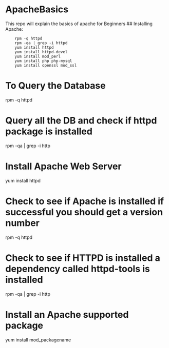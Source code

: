 # ApacheBasics
This repo will explain the basics of apache for Beginners
 	## Installing Apache:
	
		rpm -q httpd
		rpm -qa | grep -i httpd
		yum install httpd
		yum install httpd-devel
		yum install mod_perl
		yum install php php-mysql
		yum install openssl mod_ssl

# To Query the Database
rpm -q httpd

# Query all the DB and check if httpd package is installed
rpm -qa | grep -i http

# Install Apache Web Server
yum install httpd 

# Check to see if Apache is installed if successful you should get a version number
rpm -q httpd

# Check to see if HTTPD is installed a dependency called httpd-tools is installed
rpm -qa | grep -i http

# Install an Apache supported package
yum install mod_packagename
